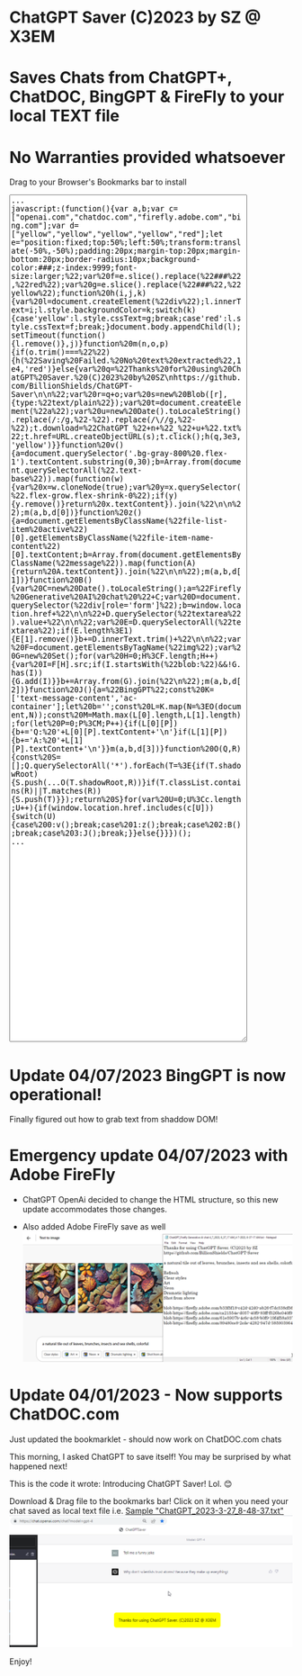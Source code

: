 
# ChatGPT Saver (C)2023 by SZ @ X3EM
# Saves Chats from ChatGPT+, ChatDOC, BingGPT & FireFly to your local TEXT file
# No Warranties provided whatsoever 

Drag to your Browser's Bookmarks bar to install

<textarea rows="100" cols="50">
...
javascript:(function(){var a,b;var c=[&quot;openai.com&quot;,&quot;chatdoc.com&quot;,&quot;firefly.adobe.com&quot;,&quot;bing.com&quot;];var d=[&quot;yellow&quot;,&quot;yellow&quot;,&quot;yellow&quot;,&quot;yellow&quot;,&quot;red&quot;];let e=&quot;position:fixed;top:50%;left:50%;transform:translate(-50%,-50%);padding:20px;margin-top:20px;margin-bottom:20px;border-radius:10px;background-color:###;z-index:9999;font-size:larger;%22;var%20f=e.slice().replace(%22###%22,%22red%22);var%20g=e.slice().replace(%22###%22,%22yellow%22);function%20h(i,j,k){var%20l=document.createElement(%22div%22);l.innerText=i;l.style.backgroundColor=k;switch(k){case'yellow':l.style.cssText=g;break;case'red':l.style.cssText=f;break;}document.body.appendChild(l);setTimeout(function(){l.remove()},j)}function%20m(n,o,p){if(o.trim()===%22%22){h(%22Saving%20Failed.%20No%20text%20extracted%22,1e4,'red')}else{var%20q=%22Thanks%20for%20using%20ChatGPT%20Saver.%20(C)2023%20by%20SZ\nhttps://github.com/BillionShields/ChatGPT-Saver\n\n%22;var%20r=q+o;var%20s=new%20Blob([r],{type:%22text/plain%22});var%20t=document.createElement(%22a%22);var%20u=new%20Date().toLocaleString().replace(/:/g,%22-%22).replace(/\//g,%22-%22);t.download=%22ChatGPT_%22+n+%22_%22+u+%22.txt%22;t.href=URL.createObjectURL(s);t.click();h(q,3e3,'yellow')}}function%20v(){a=document.querySelector('.bg-gray-800%20.flex-1').textContent.substring(0,30);b=Array.from(document.querySelectorAll(%22.text-base%22)).map(function(w){var%20x=w.cloneNode(true);var%20y=x.querySelector(%22.flex-grow.flex-shrink-0%22);if(y){y.remove()}return%20x.textContent}).join(%22\n\n%22);m(a,b,d[0])}function%20z(){a=document.getElementsByClassName(%22file-list-item%20active%22)[0].getElementsByClassName(%22file-item-name-content%22)[0].textContent;b=Array.from(document.getElementsByClassName(%22message%22)).map(function(A){return%20A.textContent}).join(%22\n\n%22);m(a,b,d[1])}function%20B(){var%20C=new%20Date().toLocaleString();a=%22Firefly%20Generative%20AI%20chat%20%22+C;var%20D=document.querySelector(%22div[role='form']%22);b=window.location.href+%22\n\n%22+D.querySelector(%22textarea%22).value+%22\n\n%22;var%20E=D.querySelectorAll(%22textarea%22);if(E.length%3E1){E[1].remove()}b+=D.innerText.trim()+%22\n\n%22;var%20F=document.getElementsByTagName(%22img%22);var%20G=new%20Set();for(var%20H=0;H%3CF.length;H++){var%20I=F[H].src;if(I.startsWith(%22blob:%22)&&!G.has(I)){G.add(I)}}b+=Array.from(G).join(%22\n%22);m(a,b,d[2])}function%20J(){a=%22BingGPT%22;const%20K=['text-message-content','ac-container'];let%20b='';const%20L=K.map(N=%3EO(document,N));const%20M=Math.max(L[0].length,L[1].length);for(let%20P=0;P%3CM;P++){if(L[0][P]){b+='Q:%20'+L[0][P].textContent+'\n'}if(L[1][P]){b+='A:%20'+L[1][P].textContent+'\n'}}m(a,b,d[3])}function%20O(Q,R){const%20S=[];Q.querySelectorAll('*').forEach(T=%3E{if(T.shadowRoot){S.push(...O(T.shadowRoot,R))}if(T.classList.contains(R)||T.matches(R)){S.push(T)}});return%20S}for(var%20U=0;U%3Cc.length;U++){if(window.location.href.includes(c[U])){switch(U){case%200:v();break;case%201:z();break;case%202:B();break;case%203:J();break;}}else{}}})();
...
</textarea>
 


# Update 04/07/2023 BingGPT is now operational!
Finally figured out how to grab text from shaddow DOM! 

# Emergency update 04/07/2023 with Adobe FireFly 
- ChatGPT OpenAi decided to change the HTML structure, so this new update accommodates those changes.

- Also added Adobe FireFly save as well
![Firefly Support](FireFLySupport.png)

# Update 04/01/2023 - Now supports ChatDOC.com
Just updated the bookmarklet - should now work on ChatDOC.com chats

This morning, I asked ChatGPT to save itself! 
You may be surprised by what happened next! 

This is the code it wrote: Introducing ChatGPT Saver! Lol. 😊 


Download & Drag file to the bookmarks bar! 
Click on it when you need your chat saved as local text file i.e.  [Sample "ChatGPT_2023-3-27_8-48-37.txt" ](ChatGPT_2023-3-27_8-48-37.txt)
![ChatGPT Saver Screenshot](ChatGPTSaverScr.png)



Enjoy!

